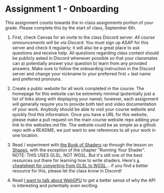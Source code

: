 # Assignment 1 - Onboarding

This assignment counts towards the in-class assignments portion of your grade. Please complete this by the start of class, September 6th.

1. First, check Canvas for an invite to the class Discord server. *All course announcements will be via Discord*. You must sign up ASAP for this server and check it regularly; it will also be a great place to ask questions and receive help. All questions regarding class content should be publicly asked in Discord whenever possible so that your classmates can a) potentially answer your question b) learn from any provided answers. Make sure to follow the onboarding instruction in the Discord server and change your nickname to your preferred first + last name and preferred pronouns.

2. Create a public website for all work completed in the course. The homepage for this website can be extremely minimal (potentially just a list of links along with displaying your name); however, each assignment will generally require you to provide both text and video documentation of your work. Anybody should be able to visit your course website and quickly find this information. Once you have a URL for this website, please make a pull request on the main course website repo adding your link to the websites.md file. The website could be as simple as a github repo with a README; we just want to see references to all your work in one location.

3. Read / experiment with [the Book of Shaders](http://thebookofshaders.com) up through the lesson on [Shapes](https://thebookofshaders.com/07/), with the exception of the chapter "Running Your Shader". NOTE: THIS USES GLSL, NOT WGSL. But it's still one of the best resources out there for learning how to write shaders. Here's [a cheatsheet for converting from GLSL to WGSL](https://github.com/paulgb/wgsl-cheat-sheet)... if you find a better resource for this, please let the class know in Discord! 

4. Read [I want to talk about WebGPU](https://cohost.org/mcc/post/1406157-i-want-to-talk-about-webgpu) to get a better sense of why the API is interesting and potentially even exciting.
